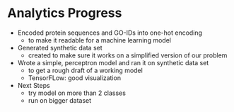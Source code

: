 # Analytics Progress

- Encoded protein sequences and GO-IDs into one-hot encoding
    - to make it readable for a machine learning model
- Generated synthetic data set
    - created to make sure it works on a simplified version of our problem
- Wrote a simple, perceptron model and ran it on synthetic data set
    - to get a rough draft of a working model
    - TensorFLow: good visualization
- Next Steps
    - try model on more than 2 classes
    - run on bigger dataset
